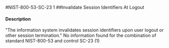 #NIST-800-53-SC-23 1
##Invalidate Session Identifiers At Logout
#### Description
"The information system invalidates session identifiers upon user logout or other session termination."
No information found for the combination of standard NIST-800-53 and control SC-23 (1)

